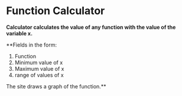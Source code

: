 # Function Calculator

**Calculator calculates the value of any function with the value of the variable x.**

**Fields in the form: 
1. Function
2. Minimum value of x
3. Maximum value of x
4. range of values of x

The site draws a graph of the function.**